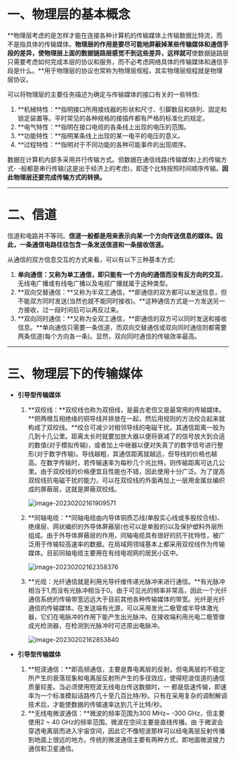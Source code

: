 # 一、物理层的基本概念

​		**物理层考虑的是怎样才能在连接各种计算机的传输媒体上传输数据比特流，而不是指具体的传输媒体。**物理层的作用是要尽可能地屏蔽掉某些传输媒体和通信手段的差异，使物理层上面的数据链路层感觉不到这些差异，这样就可**使数据链路层只需要考虑如何完成本层的协议和服务，而不必考虑网络具体的传输媒体和通信手段是什么。**用于物理层的协议也常称为物理层规程。其实物理层规程就是物理层协议。



可以将物理层的主要任务描述为确定与传输媒体的接口有关的一些特性:

1. **机械特性：**指明接口所用接线器的形状和尺寸、引脚数目和排列、固定和锁定装置等。平时常见的各种规格的接插件都有严格的标准化的规定。
2. **电气特性：**指明在接口电缆的各条线上出现的电压的范围。
3. **功能特性：**指明某条线上出现的某一电平的电压的意义。
4. **过程特性：**指明对于不同功能的各种可能事件的出现顺序。



数据在计算机内部多采用并行传输方式。但数据在通信线路(传输媒体)上的传输方式- -般都是串行传输(这是出于经济上的考虑)，即逐个比特按照时间顺序传输。**因此物理层还要完成传输方式的转换。**

------



# 二、信道

​		信道和电路并不等同。**信道一般都是用来表示向某一个方向传送信息的媒体。因此，一条通信电路往往包含一条发送信道和一条接收信道。**



从通信的双方信息交互的方式来看，可以有以下三种基本方式:

1. **单向通信：**又称为单工通信，即**只能有一个方向的通信而没有反方向的交互**。无线电广播或有线电广播以及电视广播就属于这种类型。
2. **双向交替通信：**又称为半双工通信，**即通信的双方都可以发送信息，但不能双方同时发送(当然也就不能同时接收)。**这种通信方式是一方发送另一方接收，过一段时间后可以再反过来。
3. **双向同时通信：**又称为全双工通信，**即通信的双方可以同时发送和接收信息。**单向通信只需要一条信道，而双向交替通信或双向同时通信则都需要两条信道(每个方向各一条)。显然，双向同时通信的传输效率最高。

------



# 三、物理层下的传输媒体



- **引导型传输媒体**

  1. **双绞线：**双绞线也称为双扭线，是最古老但又是最常用的传输媒体。**把两根互相绝缘的铜导线并排放在一起，然后用规则的方法绞合起来就构成了双绞线。**绞合可减少对相邻导线的电磁干扰。其通信距离一般为几到十几公里。距离太长时就要加放大器以便将衰减了的信号放大到合适的数值(对于模拟传输)，或者加上中继器以便对失真了的数字信号进行整形(对于数字传输)。导线越粗，其通信距离就越远，但导线的价格也越高。在数字传输时，若传输速率为每秒几个兆比特，则传输距离可达几公里。由于双绞线的价格便宜且性能也不错，因此使用十分广泛。为了提高双绞线抗电磁干扰的能力，可以在双绞线的外面再加上一层用金属丝编织成的屏蔽层，这就是屏蔽双绞线。

     ![image-20230202161909571](https://cdn.jsdelivr.net/gh/xmtxsec/picture/img/202302021619716.png)

     

  2. **同轴电缆：**同轴电缆由内导体铜质芯线(单股实心线或多股绞合线)、绝缘层、网状编织的外导体屏蔽层(也可以是单股的)以及保护塑料外层所组成。由于外导体屏蔽层的作用，同轴电缆具有很好的抗干扰特性，被广泛用于传输较高速率的数据。在局域网领域基本上都采用双绞线作为传输媒体。目前同轴电缆主要用在有线电视网的居民小区中。

     ![image-20230202162358376](https://cdn.jsdelivr.net/gh/xmtxsec/picture/img/202302021623408.png)

     

  3. **光缆：光纤通信就是利用光导纤维传递光脉冲来进行通信。**有光脉冲相当于1,而没有光脉冲相当于0。由于可见光的频率非常高，因此一个光纤通信系统的传输带宽远远大于目前其他各种传输媒体的带宽。光纤是光纤通信的传输媒体。在发送端有光源，可以采用发光二极管或半导体激光器，它们在电脉冲的作用下能产生出光脉冲。在接收端利用光电二极管做成光检测器，在检测到光脉冲时可还原出电脉冲。

     ![image-20230202162853840](https://cdn.jsdelivr.net/gh/xmtxsec/picture/img/202302021628967.png)



- **引导型传输媒体**
  1. **短波通信：**即高频通信，主要是靠电离层的反射。但电离层的不稳定所产生的衰落现象和电离层反射所产生的多径效应，使得短波信道的通信质量较差。当必须使用短波无线电台传送数据时，一 都是低速传输，即速率为一个标准模拟话路传几十至几百比特/秒。只有在采用复杂的调制解调技术后，才能使数据的传输速率达到几千比特/秒。
  2. **无线电微波通信：**微波的频率范围为300 MHz~ -300 GHz，但主要使用2 ~ 40 GHz的频率范围。微波在空间主要是直线传播。由
     于微波会穿透电离层而进入宇宙空间，因此它不像短波那样可以经电离层反射传播到地面上很远的地方。传统的微波通信主要有两种方式，即地面微波接力通信和卫星通信。









